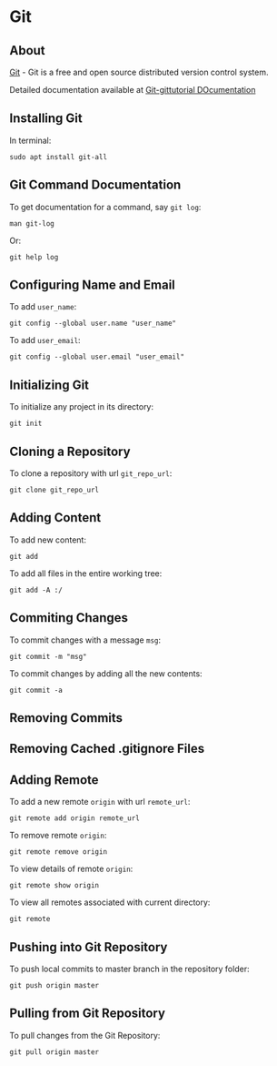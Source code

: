 # Git

## About

[Git](https://git-scm.com/download/linux) - Git is a free and open source distributed version control system.

Detailed documentation available at [Git-gittutorial DOcumentation](https://git-scm.com/docs/gittutorial)

## Installing Git

In terminal:
```
sudo apt install git-all
```

## Git Command Documentation

To get documentation for a command, say ```git log```:
```
man git-log
```
Or:
```
git help log
```

## Configuring Name and Email

To add ```user_name```:
```
git config --global user.name "user_name"
```

To add ```user_email```:
```
git config --global user.email "user_email"
```

## Initializing Git

To initialize any project in its directory:
```
git init
```

## Cloning a Repository

To clone a repository with url ```git_repo_url```:
```
git clone git_repo_url
```

## Adding Content

To add new content:
```
git add
```
To add all files in the entire working tree:
```
git add -A :/
```

## Commiting Changes

To commit changes with a message ```msg```:
```
git commit -m "msg"
```

To commit changes by adding all the new contents:
```
git commit -a
```

## Removing Commits

## Removing Cached .gitignore Files

## Adding Remote

To add a new remote ```origin``` with url ```remote_url```:
```
git remote add origin remote_url
```

To remove remote ```origin```:
```
git remote remove origin
```

To view details of remote ```origin```:
```
git remote show origin
```

To view all remotes associated with current directory:
```
git remote
```

## Pushing into Git Repository

To push local commits to master branch in the repository folder:
```
git push origin master
```

## Pulling from Git Repository

To pull changes from the Git Repository:
```
git pull origin master
```
